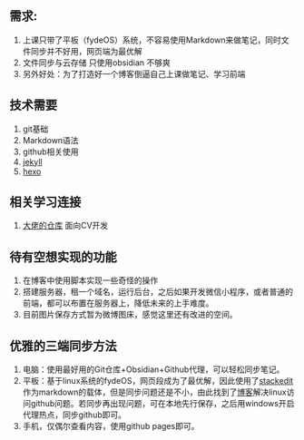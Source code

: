 ## 需求:
1. 上课只带了平板（fydeOS）系统，不容易使用Markdown来做笔记，同时文件同步并不好用，网页端为最优解
2. 文件同步与云存储 只使用obsidian 不够爽
3. 另外好处：为了打造好一个博客倒逼自己上课做笔记、学习前端

## 技术需要
1. git基础
2. Markdown语法
3. github相关使用
4. [jekyll](http://jekyllcn.com/)
5. [hexo]([Hexo](https://hexo.io/zh-cn/index.html))

## 相关学习连接
1. [大佬的仓库](https://github.com/csjue/csjue.github.io) 面向CV开发

## 待有空想实现的功能
1. 在博客中使用脚本实现一些奇怪的操作
2. 搭建服务器，租一个域名，运行后台，之后如果开发微信小程序，或者普通的前端，都可以布置在服务器上，降低未来的上手难度。
3. 目前图片保存方式暂为微博图床，感觉这里还有改进的空间。

## 优雅的三端同步方法
1. 电脑：使用最好用的Git仓库+Obsidian+Github代理，可以轻松同步笔记。
2. 平板：基于linux系统的fydeOS，网页段成为了最优解，因此使用了[stackedit](https://stackedit.cn/)作为markdown的载体，但是同步问题还是不小，由此找到了[博客](https://www.cnblogs.com/wuyun--wy/p/16874991.html#:~:text=github%20%E8%AE%BF%E9%97%AE%E6%85%A2--%E8%A7%A3%E5%86%B3%20%E4%BF%AE%E6%94%B9%E9%85%8D%E7%BD%AE%3B%20mac%2Flinux%E7%B3%BB%E7%BB%9F%E7%9A%84hosts%E6%96%87%E4%BB%B6%E7%9A%84%E4%BD%8D%E7%BD%AE%E5%A6%82%E4%B8%8B%EF%BC%9A%2Fetc%2Fhosts%20%E8%8E%B7%E5%8F%96Github%E7%9B%B8%E5%85%B3%E7%BD%91%E7%AB%99%E7%9A%84ip%20%E8%8E%B7%E5%8F%96Github%E7%9B%B8%E5%85%B3%E7%BD%91%E7%AB%99%E7%9A%84ip,%E8%AE%BF%E9%97%AEhttps%3A%2F%2Fwww.ipaddress.com%20%E5%88%86%E5%88%AB%E6%90%9C%E7%B4%A2github.global.ssl.fastly.net%E5%92%8Cgithub.com%EF%BC%8C%E6%9F%A5%E8%AF%A2ip%E5%9C%B0%E5%9D%80%20%E4%B8%8B%E9%9D%A2%E6%98%AF%E9%85%8D%E7%BD%AE%20140.82.114.4%20github.com%20199.232.5.194%20github.global.ssl.fastly.net)解决linux访问github问题。若同步再出现问题，可在本地先行保存，之后用windows开启代理热点，同步github即可。
3. 手机，仅偶尔查看内容，使用github pages即可。
<!--stackedit_data:
eyJoaXN0b3J5IjpbMTU2MjM1ODAxNCw5OTk3NDE0MDRdfQ==
-->